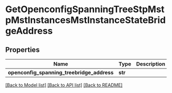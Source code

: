# GetOpenconfigSpanningTreeStpMstpMstInstancesMstInstanceStateBridgeAddress

## Properties
Name | Type | Description | Notes
------------ | ------------- | ------------- | -------------
**openconfig_spanning_treebridge_address** | **str** |  | [optional] 

[[Back to Model list]](../README.md#documentation-for-models) [[Back to API list]](../README.md#documentation-for-api-endpoints) [[Back to README]](../README.md)


